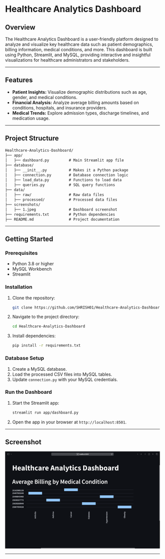 # Healthcare Analytics Dashboard

## Overview
The Healthcare Analytics Dashboard is a user-friendly platform designed to analyze and visualize key healthcare data such as patient demographics, billing information, medical conditions, and more. This dashboard is built using Python, Streamlit, and MySQL, providing interactive and insightful visualizations for healthcare administrators and stakeholders.

---
  
## Features
- **Patient Insights:** Visualize demographic distributions such as age, gender, and medical conditions.
- **Financial Analysis:** Analyze average billing amounts based on conditions, hospitals, and insurance providers.
- **Medical Trends:** Explore admission types, discharge timelines, and medication usage.

---  

## Project Structure 
```plaintext
Healthcare-Analytics-Dashboard/
├── app/
│   ├── dashboard.py         # Main Streamlit app file
├── database/
│   ├── __init__.py          # Makes it a Python package
│   ├── connection.py        # Database connection logic
│   ├── load_data.py         # Functions to load data
│   ├── queries.py           # SQL query functions
├── data/
│   ├── raw/                 # Raw data files
│   ├── processed/           # Processed data files
├── screenshots/
│   ├── 1.jpeg               # Dashboard screenshot
├── requirements.txt         # Python dependencies
├── README.md                # Project documentation
```

---

## Getting Started

### Prerequisites
- Python 3.8 or higher
- MySQL Workbench
- Streamlit

### Installation
1. Clone the repository:
   ```bash
   git clone https://github.com/SHRISH01/Healthcare-Analytics-Dashboard.git
   ```
2. Navigate to the project directory:
   ```bash
   cd Healthcare-Analytics-Dashboard
   ```
3. Install dependencies:
   ```bash
   pip install -r requirements.txt
   ```

### Database Setup
1. Create a MySQL database.
2. Load the processed CSV files into MySQL tables.
3. Update `connection.py` with your MySQL credentials.

### Run the Dashboard
1. Start the Streamlit app:
   ```bash
   streamlit run app/dashboard.py
   ```
2. Open the app in your browser at `http://localhost:8501`.

---

## Screenshot
![Dashboard Screenshot](screenshots/1.jpeg)

---
